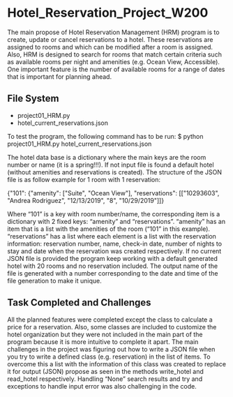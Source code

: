 # Hotel_Reservation_Project_W200

The main propose of Hotel Reservation Management (HRM) program is to create, update or cancel reservations to a hotel. These reservations are assigned to rooms and which can be modified after a room is assigned. Also, HRM is designed to search for rooms that match certain criteria such as available rooms per night and amenities (e.g. Ocean View, Accessible).  One important feature is the number of available rooms for a range of dates that is important for planning ahead.

## File System

- project01_HRM.py
- hotel_current_reservations.json

To test the program, the following command has to be run:
$ python project01_HRM.py hotel_current_reservations.json

The hotel data base is a dictionary where the main keys are the room number or name (it is a spring!!!).  If not input file is found a default hotel (without amenities and reservations is created). The structure of the JSON file is as follow example for 1 room with 1 reservation:

{"101": {"amenity": ["Suite", "Ocean View"], "reservations": [["10293603", "Andrea Rodriguez", "12/13/2019", "8", "10/29/2019"]]}

Where “101” is a key with room number/name, the corresponding item is a dictionary with 2 fixed keys: “amenity” and “reservations”. “amenity” has an item that is a list with the amenities of the room (“101” in this example). “reservations” has a list where each element is a list with the reservation information: reservation number, name, check-in date, number of nights to stay and date when the reservation was created respectively. If no current JSON file is provided the program keep working with a default generated hotel with 20 rooms and no reservation included. The output name of the file is generated with a number corresponding to the date and time of the file generation to make it unique.

## Task Completed and Challenges 
All the planned features were completed except the class to calculate a price for a reservation. Also, some classes are included to customize the hotel organization but they were not included in the main part of the program because it is more intuitive to complete it apart.
The main challenges in the project was figuring out how to write a JSON file when you try to write a defined class (e.g. reservation) in the list of items. To overcome this a list with the information of this class was created to replace it for output (JSON) propose as seen in the methods write_hotel and read_hotel respectively. Handling “None” search results and try and exceptions to handle input error was also challenging in the code.
